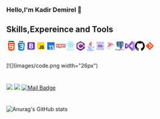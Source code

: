 ### Hello,I'm Kadir Demirel 👋

## Skills,Expereince and Tools


<a href="https://github.com/kadirdemirel" rel="nofollow"><img align="left" alt="HTML5" width="26px" src="images/html.png" style="max-width:100%;"></a>
<a href="https://github.com/kadirdemirel" rel="nofollow"><img align="left" alt="CSS3" width="26px" src="images/css.png" style="max-width:100%;"></a>
<a href="https://github.com/kadirdemirel" rel="nofollow"><img align="left" alt="BOOTSTRAP" width="26px" src="images/bs.png" style="max-width:100%;"></a>
<a href="https://github.com/kadirdemirel" rel="nofollow"><img align="left" alt="HTML5" width="26px" src="images/js.png" style="max-width:100%;"></a>
<a href="https://github.com/kadirdemirel" rel="nofollow"><img align="left" alt="CSS3" width="26px" src="images/ts.png" style="max-width:100%;"></a>
<a href="https://github.com/kadirdemirel" rel="nofollow"><img align="left" alt="HTML5" width="26px" src="images/npm.png" style="max-width:100%;"></a>

  
<a href="https://github.com/kadirdemirel" rel="nofollow"><img align="left" alt="CSS3" width="26px" src="images/react.png" style="max-width:100%;"></a>
<a href="https://github.com/kadirdemirel" rel="nofollow"><img align="left" alt="CSharp" width="26px" src="images/c3.png" style="max-width:100%;"></a>
<a href="https://github.com/kadirdemirel" rel="nofollow"><img align="left" alt="JAVA" width="26px" src="images/java.png" style="max-width:100%;"></a>
<a href="https://github.com/kadirdemirel" rel="nofollow"><img align="left" alt="SQL" width="26px" src="images/sql.png" style="max-width:100%;"></a>
<a href="https://github.com/kadirdemirel" rel="nofollow"><img align="left" alt="SQL" width="26px" src="images/mssql.png" style="max-width:100%;"></a>


<a href="https://github.com/kadirdemirel" rel="nofollow"><img align="left" alt="SQL" width="26px" src="images/pssql.png" style="max-width:100%;"></a>
<a href="https://github.com/kadirdemirel" rel="nofollow"><img align="left" alt="GitHub" width="26px" src="images/visual-studio.png" style="max-width:100%;"></a>
<a href="https://github.com/kadirdemirel" rel="nofollow"><img align="left" alt="GitHub" width="26px" src="images/github.png" style="max-width:100%;"></a>
<a href="https://github.com/kadirdemirel" rel="nofollow"><img align="left" alt="GitHub" width="26px" src="images/gitt.png" style="max-width:100%;"></a>
<br>

#
  
[![](images/code.png  width="26px")

#




[![](https://img.shields.io/badge/linkedin-%230077B5.svg?&style=for-the-badge&logo=linkedin&logoColor=white)](https://www.linkedin.com/in/kadir-demirel/)
[![](https://img.shields.io/badge/medium-%2312100E.svg?&style=for-the-badge&logo=medium&logoColor=white)](https://medium.com/@kadirdemirel3335)
[![Mail Badge](https://img.shields.io/badge/kadirdemirel_17@hotmail.com-c14438?style=for-the-badge&logo=Gmail&logoColor=white&link=mailto:kadirdemirel_17@hotmail.com)](mailto:kadirdemirel_17@hotmail.com)
#
![Anurag's GitHub stats](https://github-readme-stats.vercel.app/api?username=kadirdemirel&show_icons=true&theme=tokyonight) 


